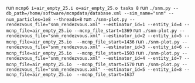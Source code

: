run `mcnp6 i=air_empty_25.i o=air_empty_25.o tasks 8`
run `./snm.py --db_path=/home/software/mcnpdata/database.xml --sim_name="snm" --num_particles=1e8 --threads=8`
run `./snm-plot.py --rendezvous_file="snm_rendezvous.xml" --estimator_id=1 --entity_id=4 --mcnp_file=air_empty_25.io --mcnp_file_start=1369`
run `./snm-plot.py --rendezvous_file="snm_rendezvous.xml" --estimator_id=2 --entity_id=5 --mcnp_file=air_empty_25.io  --mcnp_file_start=1436`
run `./snm-plot.py --rendezvous_file="snm_rendezvous.xml" --estimator_id=3 --entity_id=6 --mcnp_file=air_empty_25.io  --mcnp_file_start=1503`
run `./snm-plot.py --rendezvous_file="snm_rendezvous.xml" --estimator_id=4 --entity_id=7 --mcnp_file=air_empty_25.io  --mcnp_file_start=1570`
run `./snm-plot.py --rendezvous_file="snm_rendezvous.xml" --estimator_id=5 --entity_id=8 --mcnp_file=air_empty_25.io  --mcnp_file_start=1637`